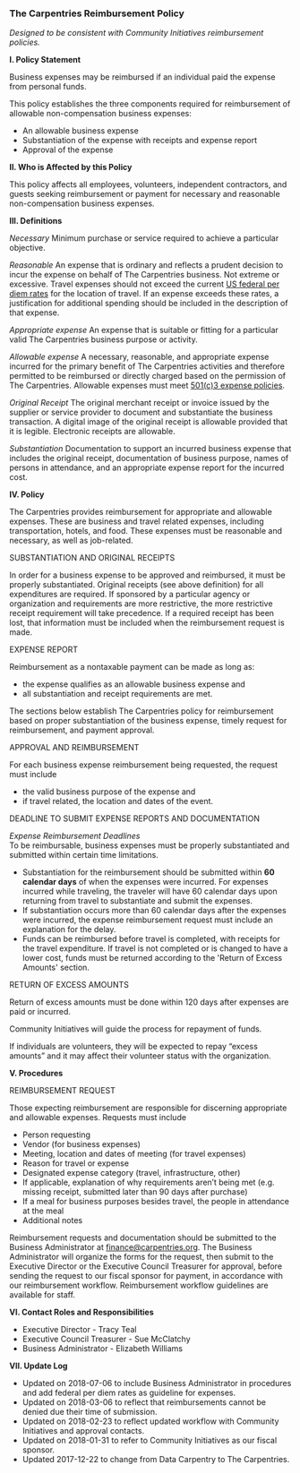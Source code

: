 ### The Carpentries Reimbursement Policy

 *Designed to be consistent with Community Initiatives reimbursement policies.*

**I. Policy Statement**

Business expenses may be reimbursed if an individual paid the expense from personal funds.

This policy establishes the three components required for reimbursement of allowable non-compensation business expenses:
- An allowable business expense
- Substantiation of the expense with receipts and expense report
- Approval of the expense

**II. Who is Affected by this Policy**

This policy affects all employees, volunteers, independent contractors, and guests seeking reimbursement or payment for necessary and reasonable non-compensation business expenses.

**III. Definitions**

*Necessary*  Minimum purchase or service required to achieve a particular objective.

*Reasonable* An expense that is ordinary and reflects a prudent decision to incur the expense on behalf of The Carpentries business. Not extreme or excessive. Travel expenses should not exceed the current [US federal per diem rates](https://aoprals.state.gov/web920/per_diem.asp) for the location of travel. If an expense exceeds these rates, a justification for additional spending should be included in the description of that expense.

*Appropriate expense* An expense that is suitable or fitting for a particular valid The Carpentries business purpose or activity.

*Allowable expense* A necessary, reasonable, and appropriate expense incurred for the primary benefit of The Carpentries activities and therefore permitted to be reimbursed or directly charged based on the permission of The Carpentries. Allowable expenses must meet [501(c)3 expense policies](https://www.irs.gov/pub/irs-pdf/p535.pdf).

*Original Receipt* The original merchant receipt or invoice issued by the supplier or service provider to document and substantiate the business transaction. A digital image of the original receipt is allowable provided that it is legible. Electronic receipts are allowable.

*Substantiation* Documentation to support an incurred business expense that includes the original receipt, documentation of business purpose, names of persons in attendance, and an appropriate expense report for the incurred cost.

**IV. Policy**

The Carpentries provides reimbursement for appropriate and allowable expenses. These are business and travel related expenses, including transportation, hotels, and food. These expenses must be reasonable and necessary, as well as job-related.

SUBSTANTIATION AND ORIGINAL RECEIPTS

In order for a business expense to be approved and reimbursed, it must be properly substantiated. Original receipts (see above definition) for all expenditures are required. If sponsored by a particular agency or organization and requirements are more restrictive, the more restrictive receipt requirement will take precedence. If a required receipt has been lost, that information must be included when the reimbursement request is made.

EXPENSE REPORT 

Reimbursement as a nontaxable payment can be made as long as:
- the expense qualifies as an allowable business expense and
- all substantiation and receipt requirements are met.  

The sections below establish The Carpentries policy for reimbursement based on proper substantiation of the business expense, timely request for reimbursement, and payment approval.

APPROVAL AND REIMBURSEMENT 

For each business expense reimbursement being requested, the request must include
- the valid business purpose of the expense and
- if travel related, the location and dates of the event.

DEADLINE TO SUBMIT EXPENSE REPORTS AND DOCUMENTATION  

*Expense Reimbursement Deadlines*  
To be reimbursable, business expenses must be properly substantiated and submitted within certain time limitations.
- Substantiation for the reimbursement should be submitted within **60 calendar days** of when the expenses were incurred. For expenses incurred while traveling, the traveler will have 60 calendar days upon returning from travel to substantiate and submit the expenses.
- If substantiation occurs more than 60 calendar days after the expenses were incurred, the expense reimbursement request must include an explanation for the delay.
- Funds can be reimbursed before travel is completed, with receipts for the travel expenditure. If travel is not completed or is changed to have a lower cost, funds must be returned according to the 'Return of Excess Amounts' section.

RETURN OF EXCESS AMOUNTS  

Return of excess amounts must be done within 120 days after expenses are paid or incurred.

Community Initiatives will guide the process for repayment of funds.

If individuals are volunteers, they will be expected to repay “excess amounts” and it may affect their volunteer status with the organization.

**V. Procedures**

 REIMBURSEMENT REQUEST

Those expecting reimbursement are responsible for discerning appropriate and allowable expenses. Requests must include
- Person requesting
- Vendor (for business expenses)
- Meeting, location and dates of meeting (for travel expenses)
- Reason for travel or expense
- Designated expense category (travel, infrastructure, other)
- If applicable, explanation of why requirements aren’t being met (e.g. missing receipt, submitted later than 90 days after purchase)
- If a meal for business purposes besides travel, the people in attendance at the meal
- Additional notes

Reimbursement requests and documentation should be submitted to the Business Administrator at finance@carpentries.org. The Business Administrator will organize the forms for the request, then submit to the Executive Director or the Executive Council Treasurer for approval, before sending the request to our fiscal sponsor for payment, in accordance with our reimbursement workflow. Reimbursement workflow guidelines are available for staff.

**VI. Contact Roles and Responsibilities**
- Executive Director - Tracy Teal
- Executive Council Treasurer - Sue McClatchy
- Business Administrator - Elizabeth Williams

**VII. Update Log**
- Updated on 2018-07-06 to include Business Administrator in procedures and add federal per diem rates as guideline for expenses.
- Updated on 2018-03-06 to reflect that reimbursements cannot be denied due their time of submission.
- Updated on 2018-02-23 to reflect updated workflow with Community Initiatives and approval contacts.
- Updated on 2018-01-31 to refer to Community Initiatives as our fiscal sponsor.
- Updated 2017-12-22 to change from Data Carpentry to The Carpentries.
